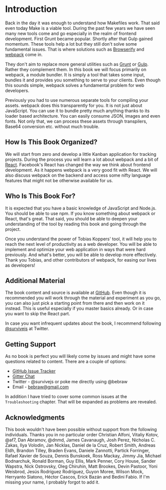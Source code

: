 # Introduction

Back in the day it was enough to understand how Makefiles work. That said even today Make is a viable tool. During the past few years we have seen many new tools come and go especially in the realm of frontend development. First Grunt became popular. Shortly after that Gulp gained momentum. These tools help a lot but they still don't solve some fundamental issues. That is where solutions such as [Browserify](http://browserify.org/) and [webpack](https://webpack.github.io/) come in.

They don't aim to replace more general utilities such as [Grunt](http://gruntjs.com/) or [Gulp](http://gulpjs.com/). Rather they complement them. In this book we will focus primarily on webpack, a module bundler. It is simply a tool that takes some input, bundles it and provides you something to serve to your clients. Even though this sounds simple, webpack solves a fundamental problem for web developers.

Previously you had to use numerous separate tools for compiling your assets. webpack does this transparently for you. It is not just about JavaScript. You can use it to bundle pretty much anything thanks to its loader based architecture. You can easily consume JSON, images and even fonts. Not only that, we can process these assets through transpilers, Base64 conversion etc. without much trouble.

## How Is This Book Organized?

We will start from zero and develop a little Kanban application for tracking projects. During the process you will learn a lot about webpack and a bit of [React](https://facebook.github.io/react/). Facebook's React has changed the way we think about frontend development. As it happens webpack is a very good fit with React. We will also discuss webpack on the backend and access some nifty language features that might not be otherwise available for us.

## Who Is This Book For?

It is expected that you have a basic knowledge of JavaScript and Node.js. You should be able to use npm. If you know something about webpack or React, that's great. That said, you should be able to deepen your understanding of the tool by reading this book and going through the project.

Once you understand the power of Tobias Koppers' tool, it will help you to reach the next level of productivity as a web developer. You will be able to implement and optimize your web application in ways that were hard previously. And what's better, you will be able to develop more effectively. Thank you Tobias, and other contributors of webpack, for easing our lives as developers!

## Additional Material

The book content and source is available at [GitHub](https://github.com/survivejs/webpack_react). Even though it is recommended you will work through the material and experiment as you go, you can also just pick a starting point from there and then work on it instead. This is useful especially if you master basics already. Or in case you want to skip the React part.

In case you want infrequent updates about the book, I recommend following [@survivejs](https://twitter.com/survivejs) at Twitter.

## Getting Support

As no book is perfect you will likely come by issues and might have some questions related to content. There are a couple of options:

* [GitHub Issue Tracker](https://github.com/survivejs/webpack_react/issues)
* [Gitter Chat](https://gitter.im/survivejs/webpack_react)
* Twitter - @survivejs or poke me directly using @bebraw
* Email - bebraw@gmail.com

In addition I have tried to cover some common issues at the `Troubleshooting` chapter. That will be expanded as problems are revealed.

## Acknowledgments

This book wouldn't have been possible without support from the following individuals. Thanks you in no particular order Christian Alfoni, Vitaliy Kotov, @af7, Dan Abramov, @dnmd, James Cavanaugh, Josh Perez, Nicholas C. Zakas, Ilya Volodin, Jan Nicklas, Daniel de la Cruz, Robert Smith, Andreas Eldh, Brandon Tilley, Braden Evans, Daniele Zannotti, Partick Forringer, Rafael Xavier de Souza, Dennis Bunskoek, Ross Mackay, Jimmy Jia, Michael Bodnarchuk, Ronald Borman, Guy Ellis, Mark Penner, Cory House, Sander Wapstra, Nick Ostrovsky, Oleg Chiruhin, Matt Brookes, Devin Pastoor, Yoni Weisbrod, Jesús Rodríguez Rodríguez, Guyon Moree, Wilson Mock, Herryanto Siatono, Héctor Cascos, Erick Bazán and Bedini Fabio. If I'm missing your name, I probably forgot to add it.
